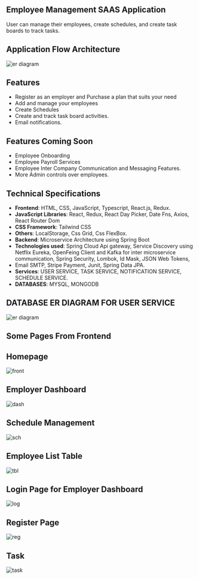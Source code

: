 ## Employee Management SAAS Application

User can manage their employees, create schedules, and create task boards to track tasks.

## Application Flow Architecture

![er diagram](images/EMS-Application-Flow.jpg)

## Features

- Register as an employer and Purchase a plan that suits your need
- Add and manage your employees
- Create Schedules
- Create and track task board activities.
- Email notifications.

## Features Coming Soon

- Employee Onboarding
- Employee Payroll Services
- Employee Inter Company Communication and Messaging Features.
- More Admin controls over employees.

## Technical Specifications

- **Frontend**: HTML, CSS, JavaScript, Typescript, React.js, Redux.
- **JavaScript Libraries**: React, Redux, React Day Picker, Date Fns, Axios, React Router Dom
- **CSS Framework**: Tailwind CSS
- **Others**: LocalStorage, Css Grid, Css FlexBox.
- **Backend**: Microservice Architecture using Spring Boot
- **Technologies used**: Spring Cloud Api gateway, Service Discovery using Netflix Eureka, OpenFeing Client and Kafka for inter microservice communication, Spring Security, Lombok, Id Mask, JSON Web Tokens,
- Email SMTP, Stripe Payment, Junit, Spring Data JPA.
- **Services**: USER SERVICE, TASK SERVICE, NOTIFICATION SERVICE, SCHEDULE SERVICE.
- **DATABASES**: MYSQL, MONGODB

## DATABASE ER DIAGRAM FOR USER SERVICE

![er diagram](images/User-Service-ER-Diagram.png)

## Some Pages From Frontend

## Homepage

![front](images/frontend.png)

## Employer Dashboard

![dash](images/employer-dashboard.png)

## Schedule Management

![sch](images/schedule.png)

## Employee List Table

![tbl](images/table.png)

## Login Page for Employer Dashboard

![log](images/login.png)

## Register Page

![reg](images/register.png)

## Task

![task](images/task.png)
